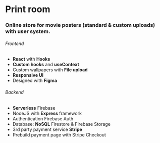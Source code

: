 # Print room

### Online store for movie posters (standard & custom uploads) with user system.
###### Frontend
- **React** with **Hooks**
- **Custom hooks** and **useContext**
- Custom wallpapers with **File upload**
- **Responsive UI**
- Designed with **Figma**
###### Backend
- **Serverless** Firebase
- NodeJS with **Express** framework
- Authentication Firebase Auth
- Database: **NoSQL** Firestore & Firebase Storage
- 3rd party payment service **Stripe**
- Prebuild payment page with Stripe Checkout

